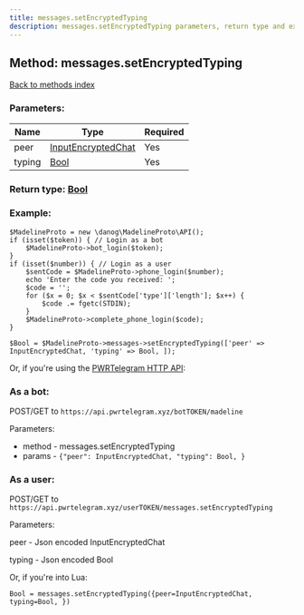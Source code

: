 ```yaml
---
title: messages.setEncryptedTyping
description: messages.setEncryptedTyping parameters, return type and example
---
```

## Method: messages.setEncryptedTyping  
[Back to methods index](index.md)


### Parameters:

| Name     |    Type       | Required |
|----------|---------------|----------|
|peer|[InputEncryptedChat](../types/InputEncryptedChat.md) | Yes|
|typing|[Bool](../types/Bool.md) | Yes|


### Return type: [Bool](../types/Bool.md)

### Example:


```
$MadelineProto = new \danog\MadelineProto\API();
if (isset($token)) { // Login as a bot
    $MadelineProto->bot_login($token);
}
if (isset($number)) { // Login as a user
    $sentCode = $MadelineProto->phone_login($number);
    echo 'Enter the code you received: ';
    $code = '';
    for ($x = 0; $x < $sentCode['type']['length']; $x++) {
        $code .= fgetc(STDIN);
    }
    $MadelineProto->complete_phone_login($code);
}

$Bool = $MadelineProto->messages->setEncryptedTyping(['peer' => InputEncryptedChat, 'typing' => Bool, ]);
```

Or, if you're using the [PWRTelegram HTTP API](https://pwrtelegram.xyz):

### As a bot:

POST/GET to `https://api.pwrtelegram.xyz/botTOKEN/madeline`

Parameters:

* method - messages.setEncryptedTyping
* params - `{"peer": InputEncryptedChat, "typing": Bool, }`



### As a user:

POST/GET to `https://api.pwrtelegram.xyz/userTOKEN/messages.setEncryptedTyping`

Parameters:

peer - Json encoded InputEncryptedChat

typing - Json encoded Bool




Or, if you're into Lua:

```
Bool = messages.setEncryptedTyping({peer=InputEncryptedChat, typing=Bool, })
```

